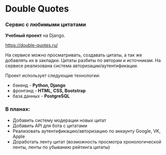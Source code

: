 # Double Quotes
### Сервис с любимыми цитатами

**Учебный проект** на Django.

https://double-quotes.ru/

На сервисе можно просматривать, создавать цитаты, а так же добавлять их в закладки. Цитаты разбиты по авторам и источникам.
На сервисе реализована система авторизации/аутентификации.

Проект использует следующие технологии:

* бэкенд - **Python, Django**
* фронтэнд - **HTML, CSS, Bootstrap**
* база данных - **PostgreSQL**

### В планах:

* Добавить систему модерации новых цитат
* Добавить API для бота с цитатами
* Реализовать аутентификацию/авторизацию по аккаунту Google, VK, Apple
* Доработать ленту цитат (возможность просмотра хронологической ленты, ленты по убыванию рейтинга цитаты)
